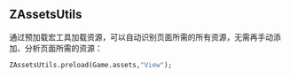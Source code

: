 ## ZAssetsUtils

通过预加载宏工具加载资源，可以自动识别页面所需的所有资源，无需再手动添加、分析页面所需的资源：

```haxe
ZAssetsUtils.preload(Game.assets,"View");
```


